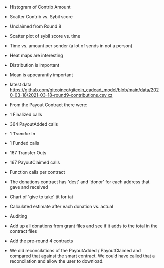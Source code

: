 - Histogram of Contrib Amount  
- Scatter Contrib vs. Sybil score  
- Unclaimed from Round 8  
- Scatter plot of sybil score vs. time  
- Time vs. amount per sender (a lot of sends in not a person)  
- Heat maps are interesting  
- Distribution is important
- Mean is appearantly important


- latest data https://github.com/gitcoinco/gitcoin_cadcad_model/blob/main/data/2020-03-18/2021-03-18-round9-contributions.csv.xz

- From the Payout Contract there were:

- 1	Finalized calls
- 364	PayoutAdded calls
- 1	Transfer In
- 1	Funded calls
- 167 Transfer Outs
- 167	PayoutClaimed calls

- Function calls per contract

- The donations contract has 'dest' and 'donor' for each address that gave and received

- Chart of 'give to take'
    tit for tat

- Calculated estimate after each donation vs. actual

- Auditing

- Add up all donations from grant files and see if it adds to the total in the contract files

- Add the pre-round 4 contracts

- We did reconcilations of the PayoutAdded / PayoutClaimed and compared that against the smart contract. We could have called that a reconcilation and allow the user to download.
